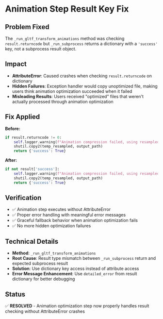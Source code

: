 # Animation Step Result Key Fix

## Problem Fixed

The `_run_gltf_transform_animations` method was checking `result.returncode` but `_run_subprocess` returns a dictionary with a `'success'` key, not a subprocess result object.

## Impact

- **AttributeError**: Caused crashes when checking `result.returncode` on dictionary
- **Hidden Failures**: Exception handler would copy unoptimized file, making users think animation optimization succeeded when it failed
- **Misleading Results**: Users received "optimized" files that weren't actually processed through animation optimization

## Fix Applied

**Before:**
```python
if result.returncode != 0:
    self.logger.warning(f"Animation compression failed, using resampled version: {result.stderr}")
    shutil.copy2(temp_resampled, output_path)
    return {'success': True}
```

**After:**
```python
if not result['success']:
    self.logger.warning(f"Animation compression failed, using resampled version: {result.get('detailed_error', 'Unknown error')}")
    shutil.copy2(temp_resampled, output_path)
    return {'success': True}
```

## Verification

- ✅ Animation step executes without AttributeError
- ✅ Proper error handling with meaningful error messages
- ✅ Graceful fallback behavior when animation optimization fails
- ✅ No more hidden optimization failures

## Technical Details

- **Method**: `_run_gltf_transform_animations`
- **Root Cause**: Result type mismatch between `_run_subprocess` return and expected subprocess result
- **Solution**: Use dictionary key access instead of attribute access
- **Error Message Enhancement**: Use `detailed_error` from result dictionary for better debugging

## Status

✅ **RESOLVED** - Animation optimization step now properly handles result checking without AttributeError crashes